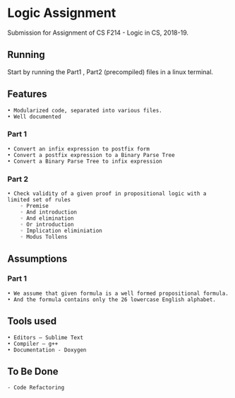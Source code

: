 # Logic Assignment 
Submission for Assignment  of CS F214 - Logic in CS, 2018-19.
## Running
Start by running the Part1 , Part2 (precompiled) files in a linux terminal.
## Features
    • Modularized code, separated into various files. 
    • Well documented
### Part 1
    • Convert an infix expression to postfix form 
    • Convert a postfix expression to a Binary Parse Tree 
    • Convert a Binary Parse Tree to infix expression 
### Part 2
    • Check validity of a given proof in propositional logic with a limited set of rules
        ◦ Premise 
        ◦ And introduction 
        ◦ And elimination 
        ◦ Or introduction 
        ◦ Implication eliminiation 
        ◦ Modus Tollens 
## Assumptions
### Part 1
    • We assume that given formula is a well formed propositional formula.
    • And the formula contains only the 26 lowercase English alphabet.
## Tools used

    • Editors – Sublime Text 
    • Compiler – g++
    • Documentation - Doxygen
## To Be Done
    - Code Refactoring

